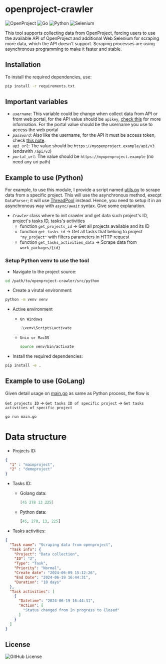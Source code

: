 # openproject-crawler

![OpenProject](https://img.shields.io/badge/OpenProject-2D8CFF?style=for-the-badge&logo=openproject&logoColor=white)
![Go](https://img.shields.io/badge/go-%2300ADD8.svg?style=for-the-badge&logo=go&logoColor=white)
![Python](https://img.shields.io/badge/python-3670A0?style=for-the-badge&logo=python&logoColor=ffdd54)
![Selenium](https://img.shields.io/badge/-selenium-%43B02A?style=for-the-badge&logo=selenium&logoColor=white)

This tool supports collecting data from OpenProject, forcing users to use the available API of OpenProject and additional Web Selenium for scraping more data, which the API doesn't support. Scraping processes are using asynchronous programming to make it faster and stable.

## Installation

To install the required dependencies, use:
```bash
pip install -r requirements.txt
```

## Important variables

- *`username`*: This variable could be change when collect data from API or from web portal, for the API value should be `apikey`, [check this](https://www.openproject.org/docs/api/introduction/#api-key-through-basic-auth) for more information. For the portal value should be the username you use to access the web portal
- *`password`*: Also like the username, for the API it must be access token, check [this note](https://www.openproject.org/docs/api/introduction/#api-key-through-basic-auth).
- *`api_url`*: The value should be `https://myopenproject.example/api/v3` (endswith `/api/v3`)
- *`portal_url`*: The value should be `https://myopenproject.example` (no need any uri path)

## Example to use (Python)

For example, to use this module, I provide a script named [utils.py](src/python/sample/utils.py) to scrape data from a specific project. This will use the asynchronous method, execpt `DataParser`; it will use [ThreadPool](https://docs.python.org/3/library/concurrent.futures.html) instead. Hence, you need to setup it in an asynchronous way with *`async/await`* syntax. Give some explanation.

- *`Crawler`* class where to init crawler and get data such project's ID, project's tasks ID, tasks's activities
  - function `get_projects_id` -> Get all projects available and its ID
  - function `get_tasks_id` -> Get all tasks that belong to project `"my_project"` with filters parameters in HTTP request
  - function `get_tasks_activities_data` -> Scrape data from `work_packages/{id}`

### Setup Python venv to use the tool

* Navigate to the project source: 

```bash
cd /path/to/openproject-crawler/src/python
```

* Create a virutal environment:

```bash
python -m venv venv
```

* Active environment

  + `On Windows`

      ```
      .\venv\Scripts\activate
      ```
  + `Unix or MacOS`

      ```bash
      source venv/bin/activate
      ```
* Install the required dependencies:

```bash
pip install -e .
```

## Example to use (GoLang)

Given detail usage on [main.go](src/golang/openproject-crawler/cmd/main.go) as same as Python process, the flow is

`Get projects ID` -> `Get tasks ID of specific project` -> `Get tasks activities of specific project`

```bash
go run main.go
```

# Data structure

* Projects ID:
```json
{
  "1" : "mainproject",
  "2" : "demoproject"
}
```

* Tasks ID:

  * Golang data:

    ```go
    [45 278 13 225]
    ```

  * Python data:

    ```python
    [45, 278, 13, 225]
    ```

* Tasks activities:

```json
{
  "Task name": "Scraping data from openproject",
  "Task info": {
    "Project": "Data collection",
    "ID": "2",
    "Type": "Task",
    "Priority": "Normal",
    "Create date": "2024-06-09 15:12:26",
    "End Date": "2024-06-19 16:44:31",
    "Duration": "10 days"
  },
  "Task activities": [
    {
      "Datetime": "2024-06-19 16:44:31",
      "Action": [
        "Status changed from In progress to Closed"
      ]
    }
  ]
}
```

## License
![GitHub License](https://img.shields.io/github/license/mach1el/openproject-crawler?style=flat-square&color=%23FF5E0E)
